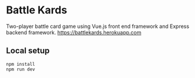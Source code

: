 # Battle Kards
Two-player battle card game using Vue.js front end framework and Express backend framework.
https://battlekards.herokuapp.com

## Local setup
```shell
npm install
npm run dev
```
